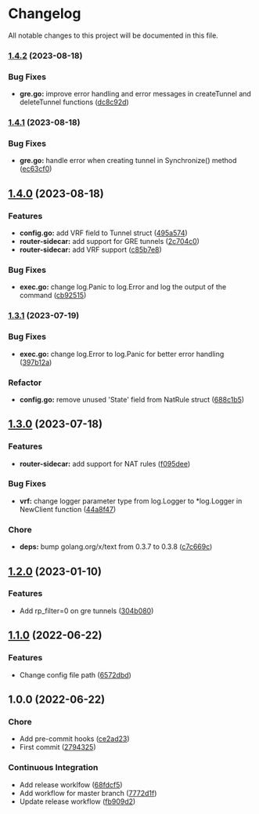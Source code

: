 # Changelog

All notable changes to this project will be documented in this file.

### [1.4.2](https://github.com/airnity/router-sidecar/compare/1.4.1...1.4.2) (2023-08-18)


### Bug Fixes

* **gre.go:** improve error handling and error messages in createTunnel and deleteTunnel functions ([dc8c92d](https://github.com/airnity/router-sidecar/commit/dc8c92da1751d1ace0b004268d7154f78b8a3dcf))

### [1.4.1](https://github.com/airnity/router-sidecar/compare/1.4.0...1.4.1) (2023-08-18)


### Bug Fixes

* **gre.go:** handle error when creating tunnel in Synchronize() method ([ec63cf0](https://github.com/airnity/router-sidecar/commit/ec63cf0229c52f4ec98d103bcb920e2e6f29ed74))

## [1.4.0](https://github.com/airnity/router-sidecar/compare/1.3.1...1.4.0) (2023-08-18)


### Features

* **config.go:** add VRF field to Tunnel struct ([495a574](https://github.com/airnity/router-sidecar/commit/495a5742afbe6ee06d626d18be33e4200b37e382))
* **router-sidecar:** add support for GRE tunnels ([2c704c0](https://github.com/airnity/router-sidecar/commit/2c704c00b37679839e74a692b7304aa07e72246c))
* **router-sidecar:** add VRF support ([c85b7e8](https://github.com/airnity/router-sidecar/commit/c85b7e8d09c9f05f6796298a79240ebde23b8480))


### Bug Fixes

* **exec.go:** change log.Panic to log.Error and log the output of the command ([cb92515](https://github.com/airnity/router-sidecar/commit/cb9251566ff661cd39a7ddfeecd7aefc257b9427))

### [1.3.1](https://github.com/airnity/router-sidecar/compare/1.3.0...1.3.1) (2023-07-19)


### Bug Fixes

* **exec.go:** change log.Error to log.Panic for better error handling ([397b12a](https://github.com/airnity/router-sidecar/commit/397b12a43d9b790e30c7444b6411ca691fcaca48))


### Refactor

* **config.go:** remove unused 'State' field from NatRule struct ([688c1b5](https://github.com/airnity/router-sidecar/commit/688c1b51ec7b58213aff5cc29a4b2269046eb027))

## [1.3.0](https://github.com/airnity/router-sidecar/compare/1.2.0...1.3.0) (2023-07-18)


### Features

* **router-sidecar:** add support for NAT rules ([f095dee](https://github.com/airnity/router-sidecar/commit/f095dee082ac26abce3241373ca36c703b4a7a3a))


### Bug Fixes

* **vrf:** change logger parameter type from log.Logger to *log.Logger in NewClient function ([44a8f47](https://github.com/airnity/router-sidecar/commit/44a8f478043a4029f948d93bd3531aca3a5790e6))


### Chore

* **deps:** bump golang.org/x/text from 0.3.7 to 0.3.8 ([c7c669c](https://github.com/airnity/router-sidecar/commit/c7c669c8332264f422d6bc096b1b83b18e2ba20b))

## [1.2.0](https://github.com/airnity/router-sidecar/compare/1.1.0...1.2.0) (2023-01-10)


### Features

* Add rp_filter=0 on gre tunnels ([304b080](https://github.com/airnity/router-sidecar/commit/304b080dac506e8c946c34ae97b0c8427c8fa1d9))

## [1.1.0](https://github.com/airnity/router-sidecar/compare/1.0.0...1.1.0) (2022-06-22)


### Features

* Change config file path ([6572dbd](https://github.com/airnity/router-sidecar/commit/6572dbda9a97b6b86ce61fc0e2199149ea1a0fca))

## 1.0.0 (2022-06-22)


### Chore

* Add pre-commit hooks ([ce2ad23](https://github.com/airnity/router-sidecar/commit/ce2ad2334003785f3768dcb134ec92ed6a0badee))
* First commit ([2794325](https://github.com/airnity/router-sidecar/commit/2794325b08dc5f79b4750a73add28be3cd571c6a))


### Continuous Integration

* Add release worklfow ([68fdcf5](https://github.com/airnity/router-sidecar/commit/68fdcf58f44faca6dbe9ebf6f9ddae81846883dc))
* Add workflow for master branch ([7772d1f](https://github.com/airnity/router-sidecar/commit/7772d1f07fa4595c092d3c131d1c5a95b1d6e403))
* Update release workflow ([fb909d2](https://github.com/airnity/router-sidecar/commit/fb909d25e16fa8651124b10ee8928ea7f755a38d))
